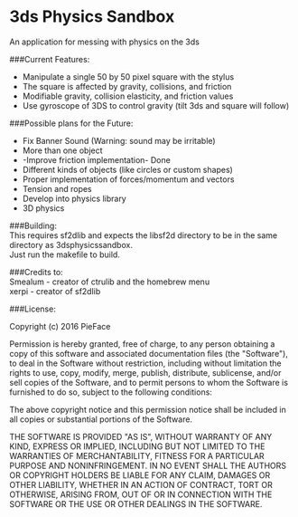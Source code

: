# 3ds Physics Sandbox
An application for messing with physics on the 3ds

###Current Features:  
- Manipulate a single 50 by 50 pixel square with the stylus  
- The square is affected by gravity, collisions, and friction  
- Modifiable gravity, collision elasticity, and friction values  
- Use gyroscope of 3DS to control gravity (tilt 3ds and square will follow)

###Possible plans for the Future:  
- Fix Banner Sound (Warning: sound may be irritable)
- More than one object  
- -Improve friction implementation- Done
- Different kinds of objects (like circles or custom shapes)  
- Proper implementation of forces/momentum and vectors  
- Tension and ropes  
- Develop into physics library
- 3D physics

###Building:  
This requires sf2dlib and expects the libsf2d directory to be in the same directory as 3dsphysicssandbox.  
Just run the makefile to build.

###Credits to:  
Smealum - creator of ctrulib and the homebrew menu  
xerpi - creator of sf2dlib

###License:

Copyright (c) 2016 PieFace

Permission is hereby granted, free of charge, to any person obtaining a copy of this software and associated documentation files (the "Software"), to deal in the Software without restriction, including without limitation the rights to use, copy, modify, merge, publish, distribute, sublicense, and/or sell copies of the Software, and to permit persons to whom the Software is furnished to do so, subject to the following conditions:

The above copyright notice and this permission notice shall be included in all copies or substantial portions of the Software.

THE SOFTWARE IS PROVIDED "AS IS", WITHOUT WARRANTY OF ANY KIND, EXPRESS OR IMPLIED, INCLUDING BUT NOT LIMITED TO THE WARRANTIES OF MERCHANTABILITY, FITNESS FOR A PARTICULAR PURPOSE AND NONINFRINGEMENT. IN NO EVENT SHALL THE AUTHORS OR COPYRIGHT HOLDERS BE LIABLE FOR ANY CLAIM, DAMAGES OR OTHER LIABILITY, WHETHER IN AN ACTION OF CONTRACT, TORT OR OTHERWISE, ARISING FROM, OUT OF OR IN CONNECTION WITH THE SOFTWARE OR THE USE OR OTHER DEALINGS IN THE SOFTWARE.
